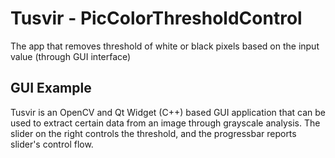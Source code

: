# Tusvir - PicColorThresholdControl
The app that removes threshold of white or black pixels based on the input value (through GUI interface)

## GUI Example

Tusvir is an OpenCV and Qt Widget (C++) based GUI application that can be used to extract certain data from an image through grayscale analysis. The slider on the right controls the threshold, and the progressbar reports slider's control flow.
